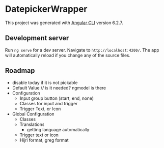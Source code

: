 # DatepickerWrapper

This project was generated with [Angular CLI](https://github.com/angular/angular-cli) version 6.2.7.

## Development server

Run `ng serve` for a dev server. Navigate to `http://localhost:4200/`. The app will automatically reload if you change any of the source files.

## Roadmap
- disable today if it is not pickable
- Default Value // is it needed? ngmodel is there
- Configuration
    - Input group button (start, end, none)
    - Classes for input and trigger
    - Trigger Text, or Icon
- Global Configuration
    - Classes
    - Translations
        - getting language automatically
    - Trigger text or icon
    - Hijri format, greg format
